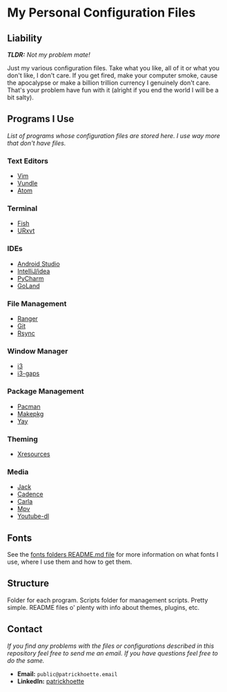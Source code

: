 # My Personal Configuration Files

## Liability
*__TLDR:__ Not my problem mate!*

Just my various configuration files. Take what you like, all of it or what you don't like, I don't care. If you get fired, make your computer smoke, cause the apocalypse or make a billion trillion currency I genuinely don't care. That's your problem have fun with it (alright if you end the world I will be a bit salty).

## Programs I Use
*List of programs whose configuration files are stored here. I use way more that don't have files.*

### Text Editors
* [Vim](https://www.vim.org/)
* [Vundle](https://github.com/VundleVim/Vundle.vim)
* [Atom](https://atom.io/)

### Terminal
* [Fish](https://fishshell.com/)
* [URxvt](http://software.schmorp.de/pkg/rxvt-unicode.html)

### IDEs
* [Android Studio](https://developer.android.com/studio/)
* [IntelliJ/idea](https://www.jetbrains.com/idea/)
* [PyCharm](https://www.jetbrains.com/pycharm/?fromMenu)
* [GoLand](https://www.jetbrains.com/go/?fromMenu)

### File Management
* [Ranger](https://ranger.github.io/)
* [Git](https://git-scm.com/)
* [Rsync](https://rsync.samba.org/)

### Window Manager
* [i3](https://i3wm.org/)
* [i3-gaps](https://github.com/Airblader/i3)

### Package Management
* [Pacman](https://www.archlinux.org/pacman/)
* [Makepkg](https://wiki.archlinux.org/index.php/Makepkg)
* [Yay](https://github.com/Jguer/yay)

### Theming
* [Xresources](https://wiki.archlinux.org/index.php/X_resources)

### Media
* [Jack](https://jackaudio.org/)
* [Cadence](https://kx.studio/Applications:Cadence)
* [Carla](https://kx.studio/Applications:Carla)
* [Mpv](https://mpv.io/)
* [Youtube-dl](https://youtube-dl.org/)

## Fonts
See the [fonts folders README.md file](Fonts/README.md) for more information on what fonts I use, where I use them and how to get them.

## Structure
Folder for each program. Scripts folder for management scripts. Pretty simple. README files o' plenty with info about themes, plugins, etc.

## Contact
*If you find any problems with the files or configurations described in this repository feel free to send me an email. If you have questions feel free to do the same.*

* __Email:__ `public@patrickhoette.email`
* __LinkedIn:__ [patrickhoette](https://www.linkedin.com/in/patrickhoette/)

